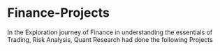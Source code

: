 # Finance-Projects
In the Exploration journey of Finance in understanding the essentials of Trading, Risk Analysis, Quant Research had done the following Projects
